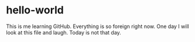 # hello-world
This is me learning GitHub.
Everything is so foreign right now.
One day I will look at this file and laugh.
Today is not that day.
